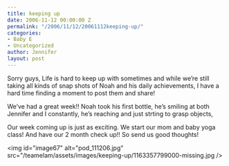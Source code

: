 ```yaml
---
title: keeping up
date: 2006-11-12 00:00:00 Z
permalink: "/2006/11/12/20061112keeping-up/"
categories:
- Baby E
- Uncategorized
author: Jennifer
layout: post
---
```


Sorry guys, Life is hard to keep up with sometimes and while we&#8217;re still taking all kinds of snap shots of Noah and his daily achievements, I have a hard time finding a moment to post them and share!

We&#8217;ve had a great week!! Noah took his first bottle, he&#8217;s smiling at both Jennifer and I constantly, he&#8217;s reaching and just strting to grasp objects,

Our week coming up is just as exciting. We start our mom and baby yoga class! And have our 2 month check up!! So send us good thoughts!

<img id="image67" alt="pod_111206.jpg" src="/teamelam/assets/images/keeping-up/1163357799000-missing.jpg />
